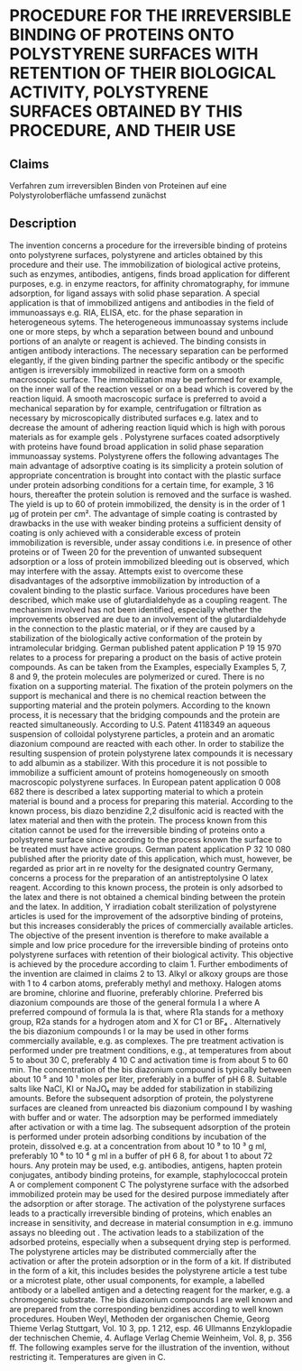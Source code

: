 # PROCEDURE FOR THE IRREVERSIBLE BINDING OF PROTEINS ONTO POLYSTYRENE SURFACES WITH RETENTION OF THEIR BIOLOGICAL ACTIVITY, POLYSTYRENE SURFACES OBTAINED BY THIS PROCEDURE, AND THEIR USE

## Claims
Verfahren zum irreversiblen Binden von Proteinen auf eine Polystyroloberfläche umfassend zunächst

## Description
The invention concerns a procedure for the irreversible binding of proteins onto polystyrene surfaces, polystyrene and articles obtained by this procedure and their use. The immobilization of biological active proteins, such as enzymes, antibodies, antigens, finds broad application for different purposes, e.g. in enzyme reactors, for affinity chromatography, for immune adsorption, for ligand assays with solid phase separation. A special application is that of immobilized antigens and antibodies in the field of immunoassays e.g. RIA, ELISA, etc. for the phase separation in heterogeneous sytems. The heterogeneous immunoassay systems include one or more steps, by whch a separation between bound and unbound portions of an analyte or reagent is achieved. The binding consists in antigen antibody interactions. The necessary separation can be performed elegantly, if the given binding partner the specific antibody or the specific antigen is irreversibly immobilized in reactive form on a smooth macroscopic surface. The immobilization may be performed for example, on the inner wall of the reaction vessel or on a bead which is covered by the reaction liquid. A smooth macroscopic surface is preferred to avoid a mechanical separation by for example, centrifugation or filtration as necessary by microscopically distributed surfaces e.g. latex and to decrease the amount of adhering reaction liquid which is high with porous materials as for example gels . Polystyrene surfaces coated adsorptively with proteins have found broad application in solid phase separation immunoassay systems. Polystyrene offers the following advantages The main advantage of adsorptive coating is its simplicity a protein solution of appropriate concentration is brought into contact with the plastic surface under protein adsorbing conditions for a certain time, for example, 3 16 hours, thereafter the protein solution is removed and the surface is washed. The yield is up to 60 of protein immobilized, the density is in the order of 1 µg of protein per cm². The advantage of simple coating is contrasted by drawbacks in the use with weaker binding proteins a sufficient density of coating is only achieved with a considerable excess of protein immobilization is reversible, under assay conditions i.e. in presence of other proteins or of Tween 20 for the prevention of unwanted subsequent adsorption or a loss of protein immobilized bleeding out is observed, which may interfere with the assay. Attempts exist to overcome these disadvantages of the adsorptive immobilization by introduction of a covalent binding to the plastic surface. Various procedures have been described, which make use of glutardialdehyde as a coupling reagent. The mechanism involved has not been identified, especially whether the improvements observed are due to an involvement of the glutardialdehyde in the connection to the plastic material, or if they are caused by a stabilization of the biologically active conformation of the protein by intramolecular bridging. German published patent application P 19 15 970 relates to a process for preparing a product on the basis of active protein compounds. As can be taken from the Examples, especially Examples 5, 7, 8 and 9, the protein molecules are polymerized or cured. There is no fixation on a supporting material. The fixation of the protein polymers on the support is mechanical and there is no chemical reaction between the supporting material and the protein polymers. According to the known process, it is necessary that the bridging compounds and the protein are reacted simultaneously. According to U.S. Patent 4118349 an aqueous suspension of colloidal polystyrene particles, a protein and an aromatic diazonium compound are reacted with each other. In order to stabilize the resulting suspension of protein polystyrene latex compounds it is necessary to add albumin as a stabilizer. With this procedure it is not possible to immobilize a sufficient amount of proteins homogeneously on smooth macroscopic polystyrene surfaces. In European patent application 0 008 682 there is described a latex supporting material to which a protein material is bound and a process for preparing this material. According to the known process, bis diazo benzidine 2,2 disulfonic acid is reacted with the latex material and then with the protein. The process known from this citation cannot be used for the irreversible binding of proteins onto a polystyrene surface since according to the process known the surface to be treated must have active groups. German patent application P 32 10 080 published after the priority date of this application, which must, however, be regarded as prior art in re novelty for the designated country Germany, concerns a process for the preparation of an antistreptolysine O latex reagent. According to this known process, the protein is only adsorbed to the latex and there is not obtained a chemical binding between the protein and the latex. In addition, Y irradiation cobalt sterilization of polystyrene articles is used for the improvement of the adsorptive binding of proteins, but this increases considerably the prices of commercially available articles. The objective of the present invention is therefore to make available a simple and low price procedure for the irreversible binding of proteins onto polystyrene surfaces with retention of their biological activity. This objective is achieved by the procedure according to claim 1. Further embodiments of the invention are claimed in claims 2 to 13. Alkyl or alkoxy groups are those with 1 to 4 carbon atoms, preferably methyl and methoxy. Halogen atoms are bromine, chlorine and fluorine, preferably chlorine. Preferred bis diazonium compounds are those of the general formula I a where A preferred compound of formula Ia is that, where R1a stands for a methoxy group, R2a stands for a hydrogen atom and X for C1 or BF₄ . Alternatively the bis diazonium compounds I or Ia may be used in other forms commercially available, e.g. as complexes. The pre treatment activation is performed under pre treatment conditions, e.g., at temperatures from about 5 to about 30 C, preferably 4 10 C and activation time is from about 5 to 60 min. The concentration of the bis diazonium compound is typically between about 10 ⁵ and 10 ¹ moles per liter, preferably in a buffer of pH 6 8. Suitable salts like NaCl, KI or NaJO₄ may be added for stabilization in stabilizing amounts. Before the subsequent adsorption of protein, the polystyrene surfaces are cleaned from unreacted bis diazonium compound I by washing with buffer and or water. The adsorption may be performed immediately after activation or with a time lag. The subsequent adsorption of the protein is performed under protein adsorbing conditions by incubation of the protein, dissolved e.g. at a concentration from about 10 ⁹ to 10 ³ g ml, preferably 10 ⁶ to 10 ⁴ g ml in a buffer of pH 6 8, for about 1 to about 72 hours. Any protein may be used, e.g. antibodies, antigens, hapten protein conjugates, antibody binding proteins, for example, staphylococcal protein A or complement component C The polystyrene surface with the adsorbed immobilized protein may be used for the desired purpose immediately after the adsorption or after storage. The activation of the polystyrene surfaces leads to a practically irreversible binding of proteins, which enables an increase in sensitivity, and decrease in material consumption in e.g. immuno assays no bleeding out . The activation leads to a stabilization of the adsorbed proteins, especially when a subsequent drying step is performed. The polystyrene articles may be distributed commercially after the activation or after the protein adsorption or in the form of a kit. If distributed in the form of a kit, this includes besides the polystyrene article a test tube or a microtest plate, other usual components, for example, a labelled antibody or a labelled antigen and a detecting reagent for the marker, e.g. a chromogenic substrate. The bis diazonium compounds I are well known and are prepared from the corresponding benzidines according to well known procedures. Houben Weyl, Methoden der organischen Chemie, Georg Thieme Verlag Stuttgart, Vol. 10 3, pp. 1 212, esp. 46 Ullmanns Enzyklopadie der technischen Chemie, 4. Auflage Verlag Chemie Weinheim, Vol. 8, p. 356 ff. The following examples serve for the illustration of the invention, without restricting it. Temperatures are given in C.